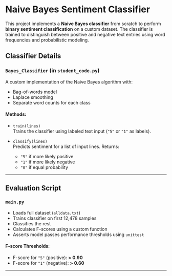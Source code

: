 #  Naive Bayes Sentiment Classifier

This project implements a **Naive Bayes classifier** from scratch to perform **binary sentiment classification** on a custom dataset. The classifier is trained to distinguish between positive and negative text entries using word frequencies and probabilistic modeling.


## Classifier Details

###  `Bayes_Classifier` (in `student_code.py`)

A custom implementation of the Naive Bayes algorithm with:

- Bag-of-words model
- Laplace smoothing
- Separate word counts for each class

#### Methods:

- `train(lines)`  
  Trains the classifier using labeled text input (`"5"` or `"1"` as labels).

- `classify(lines)`  
  Predicts sentiment for a list of input lines. Returns:
  - `"5"` if more likely positive  
  - `"1"` if more likely negative  
  - `"0"` if equal probability

---

## Evaluation Script

### `main.py`

- Loads full dataset (`alldata.txt`)
- Trains classifier on first 12,478 samples
- Classifies the rest
- Calculates F-scores using a custom function
- Asserts model passes performance thresholds using `unittest`

#### F-score Thresholds:

- F-score for `"5"` (positive): **> 0.90**
- F-score for `"1"` (negative): **> 0.60**

---
